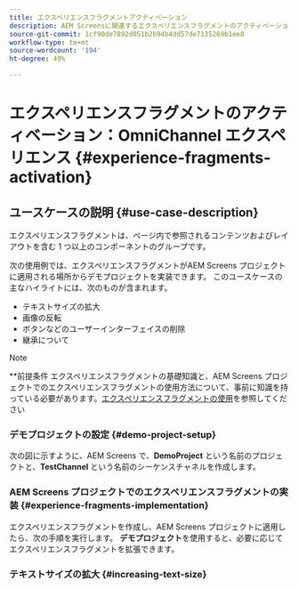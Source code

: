 ```yaml
---
title: エクスペリエンスフラグメントアクティベーション
description: AEM Screensに関連するエクスペリエンスフラグメントのアクティベーションについて学ぶのに役立つ使用例です。
source-git-commit: 1cf90de7892d051b2b94b4dd57de7135269b1ee8
workflow-type: tm+mt
source-wordcount: '194'
ht-degree: 49%

---
```



# エクスペリエンスフラグメントのアクティベーション：OmniChannel エクスペリエンス {#experience-fragments-activation}

## ユースケースの説明 {#use-case-description}

エクスペリエンスフラグメントは、ページ内で参照されるコンテンツおよびレイアウトを含む 1 つ以上のコンポーネントのグループです。

次の使用例では、エクスペリエンスフラグメントがAEM Screens プロジェクトに適用される場所からデモプロジェクトを実装できます。 このユースケースの主なハイライトには、次のものが含まれます。

* テキストサイズの拡大
* 画像の反転
* ボタンなどのユーザーインターフェイスの削除
* 継承について

>[!NOTE]
>**前提条件
>エクスペリエンスフラグメントの基礎知識と、AEM Screens プロジェクトでのエクスペリエンスフラグメントの使用方法について、事前に知識を持っている必要があります。[エクスペリエンスフラグメントの使用](/help/user-guide/experience-fragments-in-screens.md)を参照してください

### デモプロジェクトの設定 {#demo-project-setup}

次の図に示すように、AEM Screens で、**DemoProject** という名前のプロジェクトと、**TestChannel** という名前のシーケンスチャネルを作成します。

### AEM Screens プロジェクトでのエクスペリエンスフラグメントの実装 {#experience-fragments-implementation}

エクスペリエンスフラグメントを作成し、AEM Screens プロジェクトに適用したら、次の手順を実行します。 **デモプロジェクト**&#x200B;を使用すると、必要に応じてエクスペリエンスフラグメントを拡張できます。

### テキストサイズの拡大 {#increasing-text-size}






